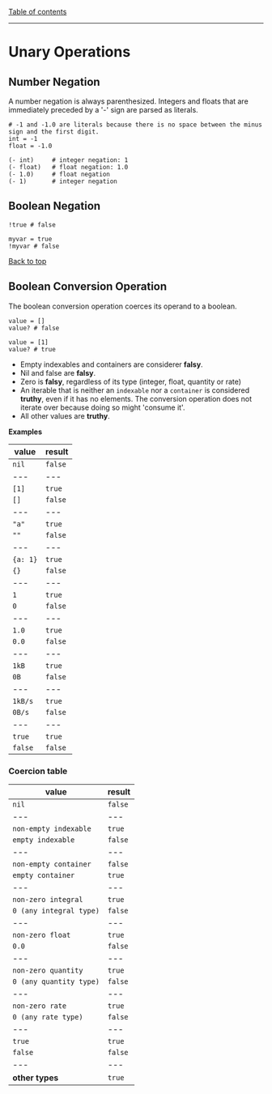 [Table of contents](./language.md)

---

# Unary Operations

## Number Negation

A number negation is always parenthesized. Integers and floats that are
immediately preceded by a '-' sign are parsed as literals.

```
# -1 and -1.0 are literals because there is no space between the minus sign and the first digit.
int = -1        
float = -1.0

(- int)     # integer negation: 1
(- float)   # float negation: 1.0
(- 1.0)     # float negation
(- 1)       # integer negation
```

## Boolean Negation

```
!true # false

myvar = true
!myvar # false
```

[Back to top](#unary-operations)

## Boolean Conversion Operation

The boolean conversion operation coerces its operand to a boolean.

```
value = []
value? # false

value = [1]
value? # true
```

- Empty indexables and containers are considerer **falsy**.
- Nil and false are **falsy**.
- Zero is **falsy**, regardless of its type (integer, float, quantity or rate)
- An iterable that is neither an `indexable` nor a `container` is considered
  **truthy**, even if it has no elements. The conversion operation does not
  iterate over because doing so might 'consume it'.
- All other values are **truthy**.

**Examples**

| value    | result  |
| -------- | ------- |
| `nil`    | `false` |
| ---      | ---     |
| `[1]`    | `true`  |
| `[]`     | `false` |
| ---      | ---     |
| `"a"`    | `true`  |
| `""`     | `false` |
| ---      | ---     |
| `{a: 1}` | `true`  |
| `{}`     | `false` |
| ---      | ---     |
| `1`      | `true`  |
| `0`      | `false` |
| ---      | ---     |
| `1.0`    | `true`  |
| `0.0`    | `false` |
| ---      | ---     |
| `1kB`    | `true`  |
| `0B`     | `false` |
| ---      | ---     |
| `1kB/s`  | `true`  |
| `0B/s`   | `false` |
| ---      | ---     |
| `true`  | `true`  |
| `false`   | `false` |

### Coercion table

| value                   | result  |
| ----------------------- | ------- |
| `nil`                   | `false` |
| ---                     | ---     |
| `non-empty indexable`   | `true`  |
| `empty indexable`       | `false` |
| ---                     | ---     |
| `non-empty container`   | `false` |
| `empty container`       | `true`  |
| ---                     | ---     |
| `non-zero integral`     | `true`  |
| `0 (any integral type)` | `false` |
| ---                     | ---     |
| `non-zero float`        | `true`  |
| `0.0`                   | `false` |
| ---                     | ---     |
| `non-zero quantity`     | `true`  |
| `0 (any quantity type)` | `false` |
| ---                     | ---     |
| `non-zero rate`         | `true`  |
| `0 (any rate type)`     | `false` |
| ---                     | ---     |
| `true`                  | `true`  |
| `false`                 | `false` |
| ---                     | ---     |
| **other types**         | `true`  |
